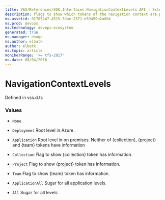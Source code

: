 ```yaml
---
title: VSS/References/SDK.Interfaces NavigationContextLevels API | Extensions for Azure DevOps Services
description: flags to show which tokens of the navigation context are present in the current request url. the request url&#x27;s context part are formed like http://server:port[/{collection}[/{project}[/{team}]]][/_admin]/_{controller}/{action} The tokens {collection}, {project} and {team} are navigation level tokens whereas _admin segment is a switch to show admin areas of the site.
ms.assetid: 01705247-4515-7dae-2571-e59459b2a804
ms.prod: devops
ms.technology: devops-ecosystem
generated: true
ms.manager: douge
ms.author: elbatk
author: elbatk
ms.topic: article
monikerRange: '>= tfs-2017'
ms.date: 08/04/2016
---
```


# NavigationContextLevels

Defined in vss.d.ts

### Values

* `None` 

* `Deployment` Root level in Azure.

* `Application` Root level in on premises. Neither of {collection}, {project} and {team} tokens have information

* `Collection` Flag to show {collection} token has information.

* `Project` Flag to show {project} token has information.

* `Team` Flag to show {team} token has information.

* `ApplicationAll` Sugar for all application levels.

* `All` Sugar for all levels

